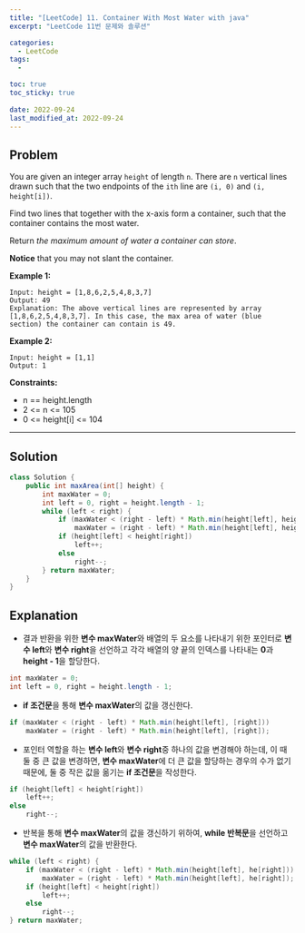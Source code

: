 ```yaml
---
title: "[LeetCode] 11. Container With Most Water with java"
excerpt: "LeetCode 11번 문제와 솔루션"

categories:
  - LeetCode
tags:
  - 

toc: true
toc_sticky: true
 
date: 2022-09-24
last_modified_at: 2022-09-24
---
```

## **Problem**
You are given an integer array `height` of length `n`. There are `n` vertical lines drawn such that the two endpoints of the `ith` line are `(i, 0)` and `(i, height[i])`.

Find two lines that together with the x-axis form a container, such that the container contains the most water.

Return *the maximum amount of water a container can store*.

**Notice** that you may not slant the container.


**Example 1:**
```
Input: height = [1,8,6,2,5,4,8,3,7]
Output: 49
Explanation: The above vertical lines are represented by array [1,8,6,2,5,4,8,3,7]. In this case, the max area of water (blue section) the container can contain is 49.
```
**Example 2:**
```
Input: height = [1,1]
Output: 1
```

**Constraints:**
- n == height.length
- 2 <= n <= 105
- 0 <= height[i] <= 104

---
## **Solution**
```java
class Solution {
    public int maxArea(int[] height) {
        int maxWater = 0;
        int left = 0, right = height.length - 1;
        while (left < right) {
            if (maxWater < (right - left) * Math.min(height[left], height[right]))
                maxWater = (right - left) * Math.min(height[left], height[right]);
            if (height[left] < height[right])
                left++;
            else
                right--;
        } return maxWater;
    }
}
```
## **Explanation**
- 결과 반환을 위한 **변수 maxWater**와 배열의 두 요소를 나타내기 위한 포인터로 **변수 left**와 **변수 right**을 선언하고 각각 배열의 양 끝의 인덱스를 나타내는 **0**과 **height - 1**을 할당한다.
```java
int maxWater = 0;
int left = 0, right = height.length - 1;
```
- **if 조건문**을 통해 **변수 maxWater**의 값을 갱신한다.
```java
if (maxWater < (right - left) * Math.min(height[left], [right]))
    maxWater = (right - left) * Math.min(height[left], [right]);
```
- 포인터 역할을 하는 **변수 left**와 **변수 right**중 하나의 값을 변경해야 하는데, 이 때 둘 중 큰 값을 변경하면, **변수 maxWater**에 더 큰 값을 할당하는 경우의 수가 없기 때문에, 둘 중 작은 값을 옮기는 **if 조건문**을 작성한다.
```java
if (height[left] < height[right])
    left++;
else
    right--;
```
- 반복을 통해 **변수 maxWater**의 값을 갱신하기 위하여, **while 반복문**을 선언하고 **변수 maxWater**의 값을 반환한다.
```java
while (left < right) {
    if (maxWater < (right - left) * Math.min(height[left], he[right]))
        maxWater = (right - left) * Math.min(height[left], he[right]);
    if (height[left] < height[right])
        left++;
    else
        right--;
} return maxWater;